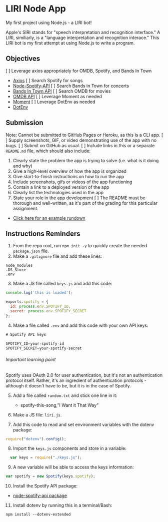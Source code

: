 # LIRI Node App
My first project using Node.js - a LIRI bot!

Apple's SIRI stands for "speech interpretation and recognition interface." A LIRI, similiarly, is a "language interpretation and recognition interace." This LIRI bot is my first attempt at using Node.js to write a program.

## Objectives
[ ] Leverage axios appropriately for OMDB, Spotify, and Bands In Town
   * [Axios](https://www.npmjs.com/package/axios)
[ ] Search Spotify for songs
   * [Node-Spotify-API](https://www.npmjs.com/package/node-spotify-api)
[ ] Search Bands in Town for concerts
   * [Bands In Town API](http://www.artists.bandsintown.com/bandsintown-api)
[ ] Search OMDB for movies
   * [OMDB API](http://www.omdbapi.com)
[ ] Leverage Moment as needed
   * [Moment](https://www.npmjs.com/package/moment)
[ ] Leverage DotEnv as needed
   * [DotEnv](https://www.npmjs.com/package/dotenv)


## Submission
Note: Cannot be submitted to GitHub Pages or Heroku, as this is a CLI app.
[ ] Supply screenshots, GIF, or video demonstrating use of the app with no bugs.
[ ] Submit on GitHub as usual.
[ ] Include links in this or a separate `README.md` file, which should also include:
1. Clearly state the problem the app is trying to solve (i.e. what is it doing and why)
2. Give a high-level overview of how the app is organized
3. Give start-to-finish instructions on how to run the app
4. Include screenshots, gifs or videos of the app functioning
5. Contain a link to a deployed version of the app
6. Clearly list the technologies used in the app
7. State your role in the app development
[ ] The README must be thorough and well-written, as it's part of the grading for this particular assignment.
* [Click here for an example rundown](https://guides.github.com/features/mastering-markdown/)

## Instructions Reminders
1. From the repo root, run `npm init -y` to quickly create the needed `package.json` file.
2. Make a `.gitignore` file and add these lines:
```
node_modules
.DS_Store
.env
```
3. Make a JS file called `keys.js` and add this code:
```js
console.log('this is loaded');

exports.spotify = {
  id: process.env.SPOTIFY_ID,
  secret: process.env.SPOTIFY_SECRET
};
```
4. Make a file called `.env` and add this code with your own API keys:
```js
# Spotify API keys

SPOTIFY_ID=your-spotify-id
SPOTIFY_SECRET=your-spotify-secret
```
###### Important learning point
Spotify uses OAuth 2.0 for user authentication, but it's not an authentication protocol itself. Rather, it's an ingredient of authentication protocols - although it doesn't have to be, but it is in the case of Spotify.

5. Add a file called `random.txt` and stick one line in it:
   * spotify-this-song,"I Want it That Way"

6. Make a JS file: `liri.js`.

7. Add this code to read and set environment variables with the dotenv package:
```js
require("dotenv").config();
```

8. Import the `keys.js` components and store in a variable:
```js
  var keys = require("./keys.js");
```

9. A new variable will be able to access the keys information:
  ```js
  var spotify = new Spotify(keys.spotify);
  ```

10. Install the Spotify API package:
   * [node-spotify-api package](https://www.npmjs.com/package/node-spotify-api)

11. Install dotenv by running this in a terminal/Bash:
```
npm install --dotenv-extended
```
